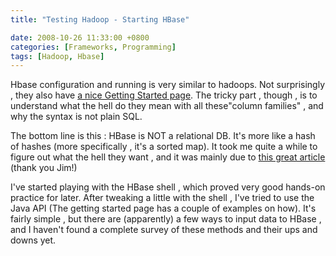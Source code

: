 ```yaml
---
title: "Testing Hadoop - Starting HBase"

date: 2008-10-26 11:33:00 +0800
categories: [Frameworks, Programming]
tags: [Hadoop, Hbase]
---
```


Hbase configuration and running is very similar to hadoops. Not surprisingly , they also have [a nice Getting Started page][1]. The tricky part , though , is to understand what the hell do they mean with all these"column families" , and why the syntax is not plain SQL.

The bottom line is this : HBase is NOT a relational DB. It's more like a hash of hashes (more specifically , it's a sorted map). It took me quite a while to figure out what the hell they want , and it was mainly due to [this great article][2] (thank you Jim!)

I've started playing with the HBase shell , which proved very good hands-on practice for later. After tweaking a little with the shell , I've tried to use the Java API (The getting started page has a couple of examples on how). It's fairly simple , but there are (apparently) a few ways to input data to HBase , and I haven't found a complete survey of these methods and their ups and downs yet.

 [1]: http://hadoop.apache.org/hbase/docs/current/api/overview-summary.html#overview_description
 [2]: http://jimbojw.com/wiki/index.php?title=Understanding_Hbase_and_BigTable
